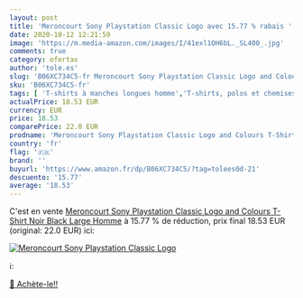 ```yaml
---
layout: post
title: 'Meroncourt Sony Playstation Classic Logo avec 15.77 % rabais '
date: 2020-10-12 12:21:59
image: 'https://m.media-amazon.com/images/I/41exl1OH6bL._SL400_.jpg'
comments: true
category: ofertas
author: 'tole.es'
slug: 'B06XC734C5-fr Meroncourt Sony Playstation Classic Logo and Colours...'
sku: 'B06XC734C5-fr'
tags: [ 'T-shirts à manches longues homme','T-shirts, polos et chemises homme','Vêtements','Vêtements homme', ]
actualPrice: 18.53 EUR
currency: EUR
price: 18.53
comparePrice: 22.0 EUR
prodname: 'Meroncourt Sony Playstation Classic Logo and Colours T-Shirt  Noir  Black   Large Homme'
country: 'fr'
flag: '🇫🇷'
brand: ''
buyurl: 'https://www.amazon.fr/dp/B06XC734C5/?tag=tolees0d-21'
descuento: '15.77'
average: '18.53'
---
```


C'est en vente [Meroncourt Sony Playstation Classic Logo and Colours T-Shirt  Noir  Black   Large Homme](https://www.amazon.fr/dp/B06XC734C5/?tag=tolees0d-21)  à  15.77 % de réduction, prix final  18.53 EUR (original: 22.0 EUR) ici:

[![Meroncourt Sony Playstation Classic Logo](https://m.media-amazon.com/images/I/41exl1OH6bL._SL400_.jpg)](https://www.amazon.fr/dp/B06XC734C5/?tag=tolees0d-21)

ℹ️:


[🛒 Achète-le!!](https://www.amazon.fr/dp/B06XC734C5/?tag=tolees0d-21)
